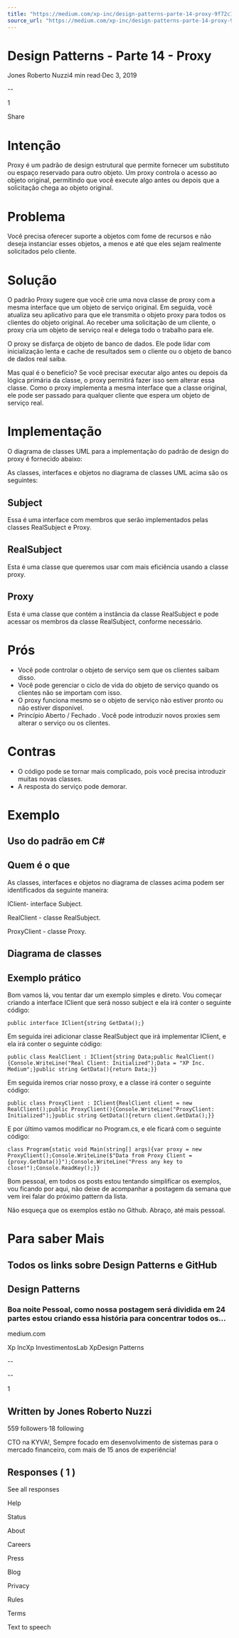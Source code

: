 ```yaml
---
title: "https://medium.com/xp-inc/design-patterns-parte-14-proxy-9f72c15a2ee1"
source_url: "https://medium.com/xp-inc/design-patterns-parte-14-proxy-9f72c15a2ee1"
---
```

# Design Patterns - Parte 14 - Proxy

Jones Roberto Nuzzi4 min read·Dec 3, 2019

--

1

Share

<!-- image -->

# Intenção

Proxy é um padrão de design estrutural que permite fornecer um substituto ou espaço reservado para outro objeto. Um proxy controla o acesso ao objeto original, permitindo que você execute algo antes ou depois que a solicitação chega ao objeto original.

# Problema

Você precisa oferecer suporte a objetos com fome de recursos e não deseja instanciar esses objetos, a menos e até que eles sejam realmente solicitados pelo cliente.

# Solução

O padrão Proxy sugere que você crie uma nova classe de proxy com a mesma interface que um objeto de serviço original. Em seguida, você atualiza seu aplicativo para que ele transmita o objeto proxy para todos os clientes do objeto original. Ao receber uma solicitação de um cliente, o proxy cria um objeto de serviço real e delega todo o trabalho para ele.

<!-- image -->

O proxy se disfarça de objeto de banco de dados. Ele pode lidar com inicialização lenta e cache de resultados sem o cliente ou o objeto de banco de dados real saiba.

Mas qual é o benefício? Se você precisar executar algo antes ou depois da lógica primária da classe, o proxy permitirá fazer isso sem alterar essa classe. Como o proxy implementa a mesma interface que a classe original, ele pode ser passado para qualquer cliente que espera um objeto de serviço real.

# Implementação

O diagrama de classes UML para a implementação do padrão de design do proxy é fornecido abaixo:

<!-- image -->

As classes, interfaces e objetos no diagrama de classes UML acima são os seguintes:

## Subject

Essa é uma interface com membros que serão implementados pelas classes RealSubject e Proxy.

## RealSubject

Esta é uma classe que queremos usar com mais eficiência usando a classe proxy.

## Proxy

Esta é uma classe que contém a instância da classe RealSubject e pode acessar os membros da classe RealSubject, conforme necessário.

# Prós

- Você pode controlar o objeto de serviço sem que os clientes saibam disso.
- Você pode gerenciar o ciclo de vida do objeto de serviço quando os clientes não se importam com isso.
- O proxy funciona mesmo se o objeto de serviço não estiver pronto ou não estiver disponível.
- Princípio Aberto / Fechado . Você pode introduzir novos proxies sem alterar o serviço ou os clientes.

# Contras

- O código pode se tornar mais complicado, pois você precisa introduzir muitas novas classes.
- A resposta do serviço pode demorar.

# Exemplo

## Uso do padrão em C#

<!-- image -->

## Quem é o que

As classes, interfaces e objetos no diagrama de classes acima podem ser identificados da seguinte maneira:

IClient- interface Subject.

RealClient - classe RealSubject.

ProxyClient - classe Proxy.

## Diagrama de classes

<!-- image -->

## Exemplo prático

Bom vamos lá, vou tentar dar um exemplo simples e direto. Vou começar criando a interface IClient que será nosso subject e ela irá conter o seguinte código:

```
public interface IClient{string GetData();}
```

Em seguida irei adicionar classe RealSubject que irá implementar IClient, e ela irá conter o seguinte código:

```
public class RealClient : IClient{string Data;public RealClient(){Console.WriteLine("Real Client: Initialized");Data = "XP Inc. Medium";}public string GetData(){return Data;}}
```

Em seguida iremos criar nosso proxy, e a classe irá conter o seguinte código:

```
public class ProxyClient : IClient{RealClient client = new RealClient();public ProxyClient(){Console.WriteLine("ProxyClient: Initialized");}public string GetData(){return client.GetData();}}
```

E por último vamos modificar no Program.cs, e ele ficará com o seguinte código:

```
class Program{static void Main(string[] args){var proxy = new ProxyClient();Console.WriteLine($"Data from Proxy Client = {proxy.GetData()}");Console.WriteLine("Press any key to close!");Console.ReadKey();}}
```

Bom pessoal, em todos os posts estou tentando simplificar os exemplos, vou ficando por aqui, não deixe de acompanhar a postagem da semana que vem irei falar do próximo pattern da lista.

Não esqueça que os exemplos estão no Github. Abraço, até mais pessoal.

# Para saber Mais

## Todos os links sobre Design Patterns e GitHub

## Design Patterns

### Boa noite Pessoal, como nossa postagem será dividida em 24 partes estou criando essa história para concentrar todos os...

medium.com

Xp IncXp InvestimentosLab XpDesign Patterns

--

--

1

## Written by Jones Roberto Nuzzi

559 followers·18 following

CTO na KYVA!, Sempre focado em desenvolvimento de sistemas para o mercado financeiro, com mais de 15 anos de experiência!

## Responses ( 1 )

See all responses

Help

Status

About

Careers

Press

Blog

Privacy

Rules

Terms

Text to speech